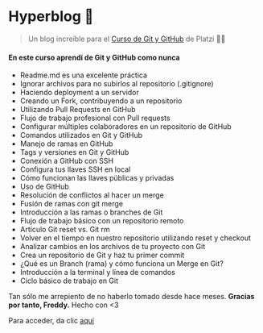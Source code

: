 # Hyperblog 👾
> Un blog increíble para el [Curso de Git y GitHub](https://platzi.com/cursos/git-github/ "curso de Git y GitHub") de Platzi 💚🚀

#### En este curso aprendí de Git y GitHub como nunca
- Readme.md es una excelente práctica
- Ignorar archivos para no subirlos al repositorio (.gitignore)
- Haciendo deployment a un servidor
- Creando un Fork, contribuyendo a un repositorio
- Utilizando Pull Requests en GitHub
- Flujo de trabajo profesional con Pull requests
- Configurar múltiples colaboradores en un repositorio de GitHub
- Comandos utilizados en Git y GitHub
- Manejo de ramas en GitHub
- Tags y versiones en Git y GitHub
- Conexión a GitHub con SSH
- Configura tus llaves SSH en local
- Cómo funcionan las llaves públicas y privadas
- Uso de GitHub
- Resolución de conflictos al hacer un merge
- Fusión de ramas con git merge
- Introducción a las ramas o branches de Git
- Flujo de trabajo básico con un repositorio remoto
- Artículo Git reset vs. Git rm
- Volver en el tiempo en nuestro repositorio utilizando reset y checkout
- Analizar cambios en los archivos de tu proyecto con Git
- Crea un repositorio de Git y haz tu primer commit
- ¿Qué es un Branch (rama) y cómo funciona un Merge en Git?
- Introducción a la terminal y línea de comandos
- Ciclo básico de trabajo en Git 

Tan sólo me arrepiento de no haberlo tomado desde hace meses.
**Gracias por tanto, Freddy.**
Hecho con <3

Para acceder, da clic [aquí](https://emlsn.github.io/hyperblog/blogpost.html "GitHub Pages Hyperblog")